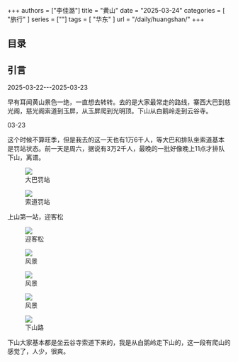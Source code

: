 +++
authors = ["李佳潞"]
title = "黄山"
date = "2025-03-24"
categories = [
    "旅行"
]
series = [""]
tags = [
    "华东"
]
url = "/daily/huangshan/"
+++
<!DOCTYPE html>
<html lang="zh-CN">
<head>
    <meta charset="UTF-8">
    <meta name="viewport" content="width=device-width, initial-scale=1.0">
    <link rel="stylesheet" href="/assets/css/styles.css">
    <script src="/assets/js/toc.js"></script>    
</head>
<body>
    <article>
        <nav>
            <h2>目录</h2>
            <ul id="toc">
                <!-- 目录项会在这里动态生成 -->
            </ul>
        </nav>
        <section>
            <h2>引言</h2>
            <p>2025-03-22---2025-03-23</p>
            <p>         早有耳闻黄山景色一绝，一直想去转转。去的是大家最常走的路线，寨西大巴到慈光阁，慈光阁索道到玉屏，从玉屏爬到光明顶。下山从白鹅岭走到云谷寺。</p>
        </section>
        <section>
            <p>03-23 <i class="fas fa-sun"></i></p>
            <p>         这个时候不算旺季，但是我去的这一天也有1万6千人，等大巴和排队坐索道基本是罚站状态。前一天是周六，据说有3万2千人，最晚的一批好像晚上11点才排队下山，离谱。</p>
            <div class="container">
                <div class="image">
                    <figure>
                        <a data-fancybox="gallery" href="https://cdn.heirenlop.com/daily-record/huangshan1.jpg">
    <img src="https://cdn.heirenlop.com/daily-record/huangshan1.jpg" loading="lazy">
</a>
                        <figcaption>大巴罚站</figcaption>
                    </figure>
                </div>
            </div>
            <div class="container">
                <div class="image">
                    <figure>
                        <a data-fancybox="gallery" href="https://cdn.heirenlop.com/daily-record/huangshan2.jpg">
    <img src="https://cdn.heirenlop.com/daily-record/huangshan2.jpg" loading="lazy">
</a>
                        <figcaption>索道罚站</figcaption>
                    </figure>
                </div>
            </div>
        </section>
        <section>
            <div class="container">
                <p class="text">上山第一站，迎客松</p>
                <div class="image">
                    <figure>
                        <a data-fancybox="gallery" href="https://cdn.heirenlop.com/daily-record/huangshan3.jpg">
    <img src="https://cdn.heirenlop.com/daily-record/huangshan3.jpg" loading="lazy">
</a>
                        <figcaption>迎客松</figcaption>
                    </figure>
                </div>
            </div>
        </section>
        <section>
            <div class="container">
                <div class="image">
                    <figure>
                        <a data-fancybox="gallery" href="https://cdn.heirenlop.com/daily-record/huangshan4.jpg">
    <img src="https://cdn.heirenlop.com/daily-record/huangshan4.jpg" loading="lazy">
</a>
                        <figcaption>风景</figcaption>
                    </figure>
                </div>
        </section>
        <section>
            <div class="container">
                <div class="image">
                    <figure>
                        <a data-fancybox="gallery" href="https://cdn.heirenlop.com/daily-record/huangshan5.jpg">
    <img src="https://cdn.heirenlop.com/daily-record/huangshan5.jpg" loading="lazy">
</a>
                        <figcaption>风景</figcaption>
                    </figure>
                </div>
        </section>
        <section>
            <div class="container">
                <div class="image">
                    <figure>
                        <a data-fancybox="gallery" href="https://cdn.heirenlop.com/daily-record/huangshan6.jpg">
    <img src="https://cdn.heirenlop.com/daily-record/huangshan6.jpg" loading="lazy">
</a>
                        <figcaption>风景</figcaption>
                    </figure>
                </div>
        </section>
        <section>
            <div class="container">
                <div class="image">
                    <figure>
                        <a data-fancybox="gallery" href="https://cdn.heirenlop.com/daily-record/huangshan7.jpg">
    <img src="https://cdn.heirenlop.com/daily-record/huangshan7.jpg" loading="lazy">
</a>
                        <figcaption>下山路</figcaption>
                    </figure>
                </div>
                <p class="text">下山大家基本都是坐云谷寺索道下来的，我是从白鹅岭走下山的，这一段有爬山的感觉了，人少，很爽。</p>
            </div>
        </section>
    </article>
</body>
</html>